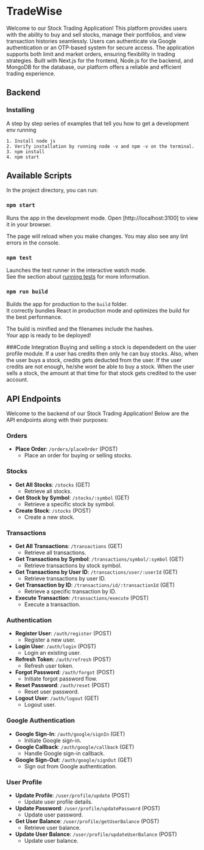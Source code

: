 
# TradeWise

Welcome to our Stock Trading Application! This platform provides users with the ability to buy and sell stocks, manage their portfolios, and view transaction histories seamlessly. Users can authenticate via Google authentication or an OTP-based system for secure access. The application supports both limit and market orders, ensuring flexibility in trading strategies. Built with Next.js for the frontend, Node.js for the backend, and MongoDB for the database, our platform offers a reliable and efficient trading experience.


## Backend

### Installing

A step by step series of examples that tell you how to get a development env running

```
1. Install node js
2. Verify installation by running node -v and npm -v on the terminal.
3. npm install
4. npm start
```
## Available Scripts

In the project directory, you can run:

### `npm start`

Runs the app in the development mode.
Open [http://localhost:3100] to view it in your browser.

The page will reload when you make changes.
You may also see any lint errors in the console.

### `npm test`

Launches the test runner in the interactive watch mode.\
See the section about [running tests](https://facebook.github.io/create-react-app/docs/running-tests) for more information.

### `npm run build`

Builds the app for production to the `build` folder.\
It correctly bundles React in production mode and optimizes the build for the best performance.

The build is minified and the filenames include the hashes.\
Your app is ready to be deployed!

###Code Integration
Buying and selling a stock is dependedent on the user profile module. If a user has credits then only he can buy stocks. Also, when the user buys a stock, credits gets deducted from the user. If the user credits are not enough, he/she wont be able to buy a stock. When the user sells a stock, the amount at that time for that stock gets credited to the user account.

## API Endpoints

Welcome to the backend of our Stock Trading Application! Below are the API endpoints along with their purposes:

### Orders

- **Place Order**: `/orders/placeOrder` (POST)
  - Place an order for buying or selling stocks.

### Stocks

- **Get All Stocks**: `/stocks` (GET)
  - Retrieve all stocks.
- **Get Stock by Symbol**: `/stocks/:symbol` (GET)
  - Retrieve a specific stock by symbol.
- **Create Stock**: `/stocks` (POST)
  - Create a new stock.

### Transactions

- **Get All Transactions**: `/transactions` (GET)
  - Retrieve all transactions.
- **Get Transactions by Symbol**: `/transactions/symbol/:symbol` (GET)
  - Retrieve transactions by stock symbol.
- **Get Transactions by User ID**: `/transactions/user/:userId` (GET)
  - Retrieve transactions by user ID.
- **Get Transaction by ID**: `/transactions/id/:transactionId` (GET)
  - Retrieve a specific transaction by ID.
- **Execute Transaction**: `/transactions/execute` (POST)
  - Execute a transaction.

### Authentication

- **Register User**: `/auth/register` (POST)
  - Register a new user.
- **Login User**: `/auth/login` (POST)
  - Login an existing user.
- **Refresh Token**: `/auth/refresh` (POST)
  - Refresh user token.
- **Forgot Password**: `/auth/forgot` (POST)
  - Initiate forgot password flow.
- **Reset Password**: `/auth/reset` (POST)
  - Reset user password.
- **Logout User**: `/auth/logout` (GET)
  - Logout user.

### Google Authentication

- **Google Sign-In**: `/auth/google/signIn` (GET)
  - Initiate Google sign-in.
- **Google Callback**: `/auth/google/callback` (GET)
  - Handle Google sign-in callback.
- **Google Sign-Out**: `/auth/google/signOut` (GET)
  - Sign out from Google authentication.

### User Profile

- **Update Profile**: `/user/profile/update` (POST)
  - Update user profile details.
- **Update Password**: `/user/profile/updatePassword` (POST)
  - Update user password.
- **Get User Balance**: `/user/profile/getUserBalance` (POST)
  - Retrieve user balance.
- **Update User Balance**: `/user/profile/updateUserBalance` (POST)
  - Update user balance.
